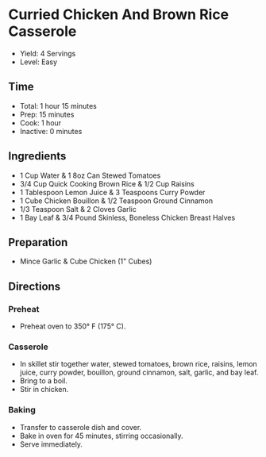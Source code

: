 # Curried Chicken And Brown Rice Casserole

* Yield: 4 Servings
* Level: Easy

## Time

* Total: 1 hour 15 minutes
* Prep: 15 minutes
* Cook: 1 hour
* Inactive: 0 minutes

## Ingredients

* 1 Cup Water & 1 8oz Can Stewed Tomatoes
* 3/4 Cup Quick Cooking Brown Rice & 1/2 Cup Raisins
* 1 Tablespoon Lemon Juice & 3 Teaspoons Curry Powder
* 1 Cube Chicken Bouillon & 1/2 Teaspoon Ground Cinnamon
* 1/3 Teaspoon Salt & 2 Cloves Garlic
* 1 Bay Leaf & 3/4 Pound Skinless, Boneless Chicken Breast Halves

## Preparation

* Mince Garlic & Cube Chicken (1" Cubes)

## Directions

### Preheat

* Preheat oven to 350&deg; F (175&deg; C).

### Casserole

* In skillet stir together water, stewed tomatoes, brown rice, raisins, lemon juice, curry powder, bouillon, ground cinnamon, salt, garlic, and bay leaf.
* Bring to a boil.
* Stir in chicken.

### Baking

* Transfer to casserole dish and cover.
* Bake in oven for 45 minutes, stirring occasionally.
* Serve immediately.
